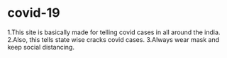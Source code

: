 # covid-19
1.This site is basically made for telling covid cases in all around the india.
2.Also, this tells state wise cracks covid cases. 
3.Always wear mask and keep social distancing.